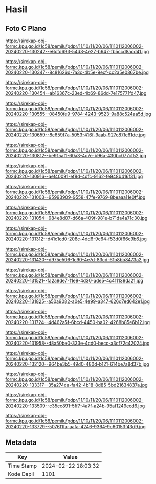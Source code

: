 # Hasil

## Foto C Plano

https://sirekap-obj-formc.kpu.go.id/1c58/pemilu/pdpr/11/10/11/20/06/1110112006002-20240220-130242--e6cfd693-54d3-4e27-b647-fb5ccd8acd41.jpg

https://sirekap-obj-formc.kpu.go.id/1c58/pemilu/pdpr/11/10/11/20/06/1110112006002-20240220-130347--8c81626d-7a3c-4b5e-9ecf-cc2a5e0867be.jpg

https://sirekap-obj-formc.kpu.go.id/1c58/pemilu/pdpr/11/10/11/20/06/1110112006002-20240220-130454--ab16367c-23ed-4b69-86dd-7e175771fd47.jpg

https://sirekap-obj-formc.kpu.go.id/1c58/pemilu/pdpr/11/10/11/20/06/1110112006002-20240220-130555--08450fe9-9784-4243-9523-9a88c524aa5d.jpg

https://sirekap-obj-formc.kpu.go.id/1c58/pemilu/pdpr/11/10/11/20/06/1110112006002-20240220-130659--8c659f7a-5053-416f-9aab-927c87fc61de.jpg

https://sirekap-obj-formc.kpu.go.id/1c58/pemilu/pdpr/11/10/11/20/06/1110112006002-20240220-130812--be915af1-60a3-4c7e-b96a-430bc077cf52.jpg

https://sirekap-obj-formc.kpu.go.id/1c58/pemilu/pdpr/11/10/11/20/06/1110112006002-20240220-130916--aef40091-ef8d-4dfc-9162-fe948b416f31.jpg

https://sirekap-obj-formc.kpu.go.id/1c58/pemilu/pdpr/11/10/11/20/06/1110112006002-20240220-131003--95993909-9558-47fe-9769-8beaaa11e0ff.jpg

https://sirekap-obj-formc.kpu.go.id/1c58/pemilu/pdpr/11/10/11/20/06/1110112006002-20240220-131054--984e8d07-d66a-409f-981e-b71da4a71c30.jpg

https://sirekap-obj-formc.kpu.go.id/1c58/pemilu/pdpr/11/10/11/20/06/1110112006002-20240220-131312--d41c1cd0-208c-4dd6-9c64-f53d0f66c9b6.jpg

https://sirekap-obj-formc.kpu.go.id/1c58/pemilu/pdpr/11/10/11/20/06/1110112006002-20240220-131420--d975e506-1c90-4e7d-83cd-61b8bb8473a2.jpg

https://sirekap-obj-formc.kpu.go.id/1c58/pemilu/pdpr/11/10/11/20/06/1110112006002-20240220-131521--fa2a9de7-f1e9-4d30-ade5-4c411139da21.jpg

https://sirekap-obj-formc.kpu.go.id/1c58/pemilu/pdpr/11/10/11/20/06/1110112006002-20240220-131825--a50a9082-a0e5-4e99-a347-626d7ed642e1.jpg

https://sirekap-obj-formc.kpu.go.id/1c58/pemilu/pdpr/11/10/11/20/06/1110112006002-20240220-131724--4d462a5f-6bcd-4450-ba02-4268b85e6b12.jpg

https://sirekap-obj-formc.kpu.go.id/1c58/pemilu/pdpr/11/10/11/20/06/1110112006002-20240220-131958--d8a50be0-333e-4cd0-becc-a3cf72c42024.jpg

https://sirekap-obj-formc.kpu.go.id/1c58/pemilu/pdpr/11/10/11/20/06/1110112006002-20240220-132120--964be3b5-49d0-480d-b121-614be7a8d37b.jpg

https://sirekap-obj-formc.kpu.go.id/1c58/pemilu/pdpr/11/10/11/20/06/1110112006002-20240220-133317--35a274da-fa42-4b18-8d85-5bd21634837a.jpg

https://sirekap-obj-formc.kpu.go.id/1c58/pemilu/pdpr/11/10/11/20/06/1110112006002-20240220-133509--c35cc891-5ff7-4a7f-a24b-95af1249ecd6.jpg

https://sirekap-obj-formc.kpu.go.id/1c58/pemilu/pdpr/11/10/11/20/06/1110112006002-20240220-133729--5076f1fa-aafa-4246-9364-9c60153f43d9.jpg


## Metadata

| Key        | Value               |
| ---------- | ------------------- |
| Time Stamp | 2024-02-22 18:03:32 |
| Kode Dapil | 1101                |



